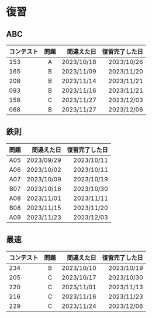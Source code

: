 # 復習

## ABC

| コンテスト | 問題 | 間違えた日 | 復習完了した日 |
| :--------- | :--: | ---------: | ---------: |
| 153        |  A   | 2023/10/18 | 2023/10/26 |⚪︎2023/10/23 ⚪︎2023/10/26 ※割算で
| 165        |  B   | 2023/11/09 | 2023/11/20 |⚪︎2023/11/13 ⚪︎2023/11/20
| 208        |  B   | 2023/11/14 | 2023/11/21 |×2023/11/17 ⚪︎2023/11/19 ⚪︎2023/11/21
| 093        |  B   | 2023/11/16 | 2023/11/21 |⚪︎2023/11/19 ⚪︎2023/11/21
| 158        |  C   | 2023/11/27 | 2023/12/03 |⚪︎2023/11/30 ⚪︎2023/12/03
| 068        |  B   | 2023/11/27 | 2023/12/06 |×2023/11/30 ⚪︎2023/12/03 ⚪︎2023/12/06

## 鉄則 

| 問題 | 間違えた日 | 復習完了した日 |
| --: | ---------: | ---------: |
| A05 | 2023/09/29 | 2023/10/11 |×2023/10/03 ⚪︎2023/10/04 ⚪︎2023/10/11
| A06 | 2023/10/02 | 2023/10/11 |一次元累積和 ⚪︎2023/10/04 ⚪︎2023/10/11
| A07 | 2023/10/09 | 2023/10/19 |一次元累積和 ×2023/10/12 ⚪︎2023/10/14 ⚪︎2023/10/19
| B07 | 2023/10/16 | 2023/10/30 |一次元累積和 ×2023/10/19 ⚪︎2023/10/23 ×2023/10/26 ⚪︎2023/10/30
| A08 | 2023/11/01 | 2023/11/11 |二次元累積和 ×2023/11/5 ⚪︎2023/11/8 ⚪︎2023/11/11
| B08 | 2023/11/15 | 2023/11/20 |二次元累積和 ⚪︎2023/11/17 ⚪︎2023/11/20
| A09 | 2023/11/23 | 2023/12/03 |二次元累積和 ×2023/11/28 ⚪︎2023/12/02 ⚪︎2023/12/04 ※H,Wを+2にする理由（1の累積和求める分と座標が端の場合に-1できるよう） 

## 最速

| コンテスト | 問題 | 間違えた日 | 復習完了した日 |
| :--------- | :--: | ---------: | ---------: |
| 234        |  B   | 2023/10/10 | 2023/10/19 |⚪︎2023/10/14 ⚪︎2023/10/19
| 205        |  C   | 2023/10/17 | 2023/10/30 |×2023/10/24 ⚪︎2023/10/30
| 220        |  C   | 2023/11/01 | 2023/11/13 |×2023/11/6 ⚪︎2023/11/08 ⚪︎2023/11/13
| 216        |  C   | 2023/11/16 | 2023/11/23 |×2023/11/19 ⚪︎2023/11/21 ⚪︎2023/11/23
| 229        |  C   | 2023/11/24 | 2023/12/06 |貪欲法 ×2023/11/28 ×2023/12/02 ⚪︎2023/12/04 ⚪︎2023/12/06

